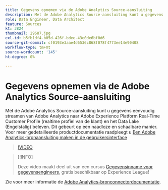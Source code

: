 ```yaml
---
title: Gegevens opnemen via de Adobe Analytics Source-aansluiting
description: Met de Adobe Analytics Source-aansluiting kunt u gegevens eenvoudig streamen van Adobe Analytics naar Adobe Experience Platform Real-Time Customer Profile (realtime profiel van de klant) en het Data Lake (Engelstalig) beleven. Dit gebeurt op een naadloze en schaalbare manier.
role: Data Engineer, Data Architect
feature: Sources
kt: 3824
thumbnail: 29687.jpg
exl-id: b5fb1df4-b05d-426f-bdee-43e0de6bf0d6
source-git-commit: cf0193e3aae4d6536c868f078f4773ee14e90408
workflow-type: tm+mt
source-wordcount: '145'
ht-degree: 0%

---
```


# Gegevens opnemen via de Adobe Analytics Source-aansluiting

Met de Adobe Analytics Source-aansluiting kunt u gegevens eenvoudig streamen van Adobe Analytics naar Adobe Experience Platform Real-Time Customer Profile (realtime profiel van de klant) en het Data Lake (Engelstalig) beleven. Dit gebeurt op een naadloze en schaalbare manier. Voor meer gedetailleerde productdocumentatie raadpleegt u [Een Adobe Analytics-bronaansluiting maken in de gebruikersinterface](https://experienceleague.adobe.com/docs/experience-platform/sources/ui-tutorials/create/adobe-applications/analytics.html)

>[!VIDEO](https://video.tv.adobe.com/v/29687?quality=12&learn=on)

>[!INFO]
>
> Deze video maakt deel uit van een cursus [Gegevensinname voor gegevensengineers](https://experienceleague.adobe.com/?recommended=ExperiencePlatform-D-1-2020.1.dataingestion), gratis beschikbaar op Experience League!

Zie voor meer informatie de [Adobe Analytics-bronconnectordocumentatie](https://experienceleague.adobe.com/docs/experience-platform/sources/ui-tutorials/create/adobe-applications/analytics.html).
